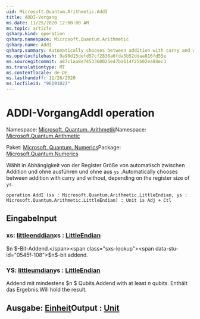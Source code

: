 ```yaml
---
uid: Microsoft.Quantum.Arithmetic.AddI
title: ADDI-Vorgang
ms.date: 11/25/2020 12:00:00 AM
ms.topic: article
qsharp.kind: operation
qsharp.namespace: Microsoft.Quantum.Arithmetic
qsharp.name: AddI
qsharp.summary: Automatically chooses between addition with carry and without, depending on the register size of `ys`.
ms.openlocfilehash: 9a90d15defd57cf2836a6fda5b52ddaa816fd55e
ms.sourcegitcommit: a87c1aa8e7453360025e47ba614f25b02ea84ec3
ms.translationtype: MT
ms.contentlocale: de-DE
ms.lasthandoff: 11/26/2020
ms.locfileid: "96191022"
---
```

# <a name="addi-operation"></a><span data-ttu-id="0545f-102">ADDI-Vorgang</span><span class="sxs-lookup"><span data-stu-id="0545f-102">AddI operation</span></span>

<span data-ttu-id="0545f-103">Namespace: [Microsoft. Quantum. Arithmetik](xref:Microsoft.Quantum.Arithmetic)</span><span class="sxs-lookup"><span data-stu-id="0545f-103">Namespace: [Microsoft.Quantum.Arithmetic](xref:Microsoft.Quantum.Arithmetic)</span></span>

<span data-ttu-id="0545f-104">Paket: [Microsoft. Quantum. Numerics](https://nuget.org/packages/Microsoft.Quantum.Numerics)</span><span class="sxs-lookup"><span data-stu-id="0545f-104">Package: [Microsoft.Quantum.Numerics](https://nuget.org/packages/Microsoft.Quantum.Numerics)</span></span>


<span data-ttu-id="0545f-105">Wählt in Abhängigkeit von der Register Größe von automatisch zwischen Addition und ohne ausführen und ohne aus `ys` .</span><span class="sxs-lookup"><span data-stu-id="0545f-105">Automatically chooses between addition with carry and without, depending on the register size of `ys`.</span></span>

```qsharp
operation AddI (xs : Microsoft.Quantum.Arithmetic.LittleEndian, ys : Microsoft.Quantum.Arithmetic.LittleEndian) : Unit is Adj + Ctl
```


## <a name="input"></a><span data-ttu-id="0545f-106">Eingabe</span><span class="sxs-lookup"><span data-stu-id="0545f-106">Input</span></span>

### <a name="xs--littleendian"></a><span data-ttu-id="0545f-107">xs: [littleenddian](xref:Microsoft.Quantum.Arithmetic.LittleEndian)</span><span class="sxs-lookup"><span data-stu-id="0545f-107">xs : [LittleEndian](xref:Microsoft.Quantum.Arithmetic.LittleEndian)</span></span>

<span data-ttu-id="0545f-108">$n $-Bit-Addend.</span><span class="sxs-lookup"><span data-stu-id="0545f-108">$n$-bit addend.</span></span>


### <a name="ys--littleendian"></a><span data-ttu-id="0545f-109">YS: [littleumdian](xref:Microsoft.Quantum.Arithmetic.LittleEndian)</span><span class="sxs-lookup"><span data-stu-id="0545f-109">ys : [LittleEndian](xref:Microsoft.Quantum.Arithmetic.LittleEndian)</span></span>

<span data-ttu-id="0545f-110">Addend mit mindestens $n $ Qubits.</span><span class="sxs-lookup"><span data-stu-id="0545f-110">Addend with at least $n$ qubits.</span></span> <span data-ttu-id="0545f-111">Enthält das Ergebnis.</span><span class="sxs-lookup"><span data-stu-id="0545f-111">Will hold the result.</span></span>



## <a name="output--unit"></a><span data-ttu-id="0545f-112">Ausgabe: [Einheit](xref:microsoft.quantum.lang-ref.unit)</span><span class="sxs-lookup"><span data-stu-id="0545f-112">Output : [Unit](xref:microsoft.quantum.lang-ref.unit)</span></span>

